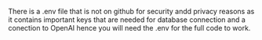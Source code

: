 There is a .env file that is not on github for security andd privacy reasons as it contains important keys that are needed for database connection and a conection to OpenAI hence you will need the .env for the full code to work. 

